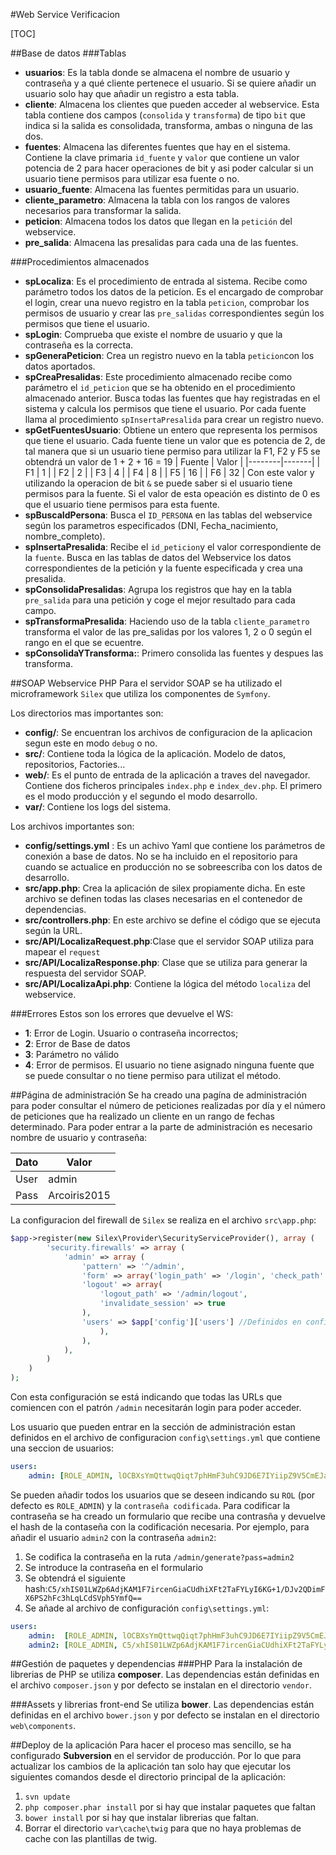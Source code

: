 #Web Service Verificacion

[TOC]

##Base de datos
###Tablas

* **usuarios**: Es la tabla donde se almacena el nombre de usuario y contraseña y a qué cliente pertenece el usuario. Si se quiere añadir un usuario solo hay que añadir un registro a esta tabla.
*  **cliente**: Almacena los clientes que pueden acceder al webservice. Esta tabla contiene dos campos (`consolida` y `transforma`) de tipo `bit` que indica si la salida es consolidada, transforma, ambas o ninguna de las dos.
*  **fuentes**: Almacena las diferentes fuentes que hay en el sistema. Contiene la clave primaria `id_fuente` y `valor` que contiene un valor potencia de 2 para hacer operaciones de bit y asi poder calcular si un usuario tiene permisos para utilizar esa fuente o no.
*  **usuario_fuente**: Almacena las fuentes permitidas para un usuario.
*  **cliente_parametro**: Almacena la tabla con los rangos de valores necesarios para transformar la salida.
*  **peticion**: Almacena todos los datos que llegan en la `petición` del webservice.
*  **pre_salida**: Almacena las presalidas para cada una de las fuentes.

###Procedimientos almacenados

* **spLocaliza**: Es el procedimiento de entrada al sistema. Recibe como parámetro todos los datos de la peticíon. Es el encargado de comprobar el login, crear una nuevo registro en la tabla `peticion`, comprobar los permisos de usuario y crear las `pre_salidas` correspondientes según los permisos que tiene el usuario.
* **spLogin**: Comprueba que existe el nombre de usuario y que la contraseña es la correcta.
* **spGeneraPeticion**: Crea un registro nuevo en la tabla `peticion`con los datos aportados.
* **spCreaPresalidas**: Este procedimiento almacenado recibe como parámetro el `id_peticion` que se ha obtenido en el procedimiento almacenado anterior. Busca todas las fuentes que hay registradas en el sistema y calcula los permisos que tiene el usuario. Por cada fuente llama al procedimiento `spInsertaPresalida` para crear un registro nuevo.
* **spGetFuentesUsuario**: Obtiene un entero que representa los permisos que tiene el usuario. Cada fuente tiene un valor que es potencia de 2, de tal manera que si un usuario tiene permiso para utilizar la F1, F2 y F5 se obtendrá un valor de 1 + 2 + 16 = 19
	| Fuente | Valor |
    |--------|-------|
    | F1     | 1     |
    | F2     | 2     |
    | F3     | 4     |
    | F4     | 8     |
    | F5     | 16    |
    | F6     | 32    |
    Con este valor y utilizando la operacion de bit `&` se puede saber si el usuario tiene permisos para la fuente. Si el valor de esta opeación es distinto de 0 es que el usuario tiene permisos para esta fuente.
* **spBuscaIdPersona**: Busca el `ID_PERSONA` en las tablas del webservice según los parametros especificados (DNI, Fecha_nacimiento, nombre_completo).
* **spInsertaPresalida**: Recibe el `id_peticion`y el valor correspondiente de la `fuente`. Busca en las tablas de datos del Webservice los datos correspondientes de la petición y la fuente especificada y crea una presalida.
* **spConsolidaPresalidas**: Agrupa los registros que hay en la tabla `pre_salida` para una petición y coge el mejor resultado para cada campo.
* **spTransformaPresalida**: Haciendo uso de la tabla `cliente_parametro` transforma el valor de las pre_salidas por los valores 1, 2 o 0 según el rango en el que se ecuentre.
* **spConsolidaYTransforma:**: Primero consolida las fuentes y despues las transforma.

##SOAP Webservice PHP
Para el servidor SOAP se ha utilizado el microframework `Silex` que utiliza los componentes de `Symfony`.

Los directorios mas importantes son:
* **config/**: Se encuentran los archivos de configuracion de la aplicacion segun este en modo `debug` o no.
* **src/**: Contiene toda la lógica de la aplicación. Modelo de datos, repositorios, Factories...
* **web/**: Es el punto de entrada de la aplicación a traves del navegador. Contiene dos ficheros principales `index.php` e `index_dev.php`. El primero es el modo producción y el segundo el modo desarrollo.
* **var/**: Contiene los logs del sistema.

Los archivos importantes son:
* **config/settings.yml** : Es un achivo Yaml que contiene los parámetros de conexión a base de datos. No se ha incluido en el repositorio para cuando se actualice en producción no se sobreescriba con los datos de desarrollo.
* **src/app.php**: Crea la aplicación de silex propiamente dicha. En este archivo se definen todas las clases necesarias en el contenedor de dependencias.
* **src/controllers.php**: En este archivo se define el código que se ejecuta según la URL.
* **src/API/LocalizaRequest.php**:Clase que el servidor SOAP utiliza para mapear el `request`
* **src/API/LocalizaResponse.php**: Clase que se utiliza para generar la respuesta del servidor SOAP.
* **src/API/LocalizaApi.php**: Contiene la lógica del método `localiza` del webservice.

###Errores
Estos son los errores que devuelve el WS:
* **1**: Error de Login. Usuario o contraseña incorrectos;
* **2**: Error de Base de datos
* **3**: Parámetro no válido
* **4**: Error de permisos. El usuario no tiene asignado ninguna fuente que se puede consultar o no tiene permiso para utilizat el método.

##Página de administración
Se ha creado una pagína de administración para poder consultar el número de peticiones realizadas por día y el número de peticiones que ha realizado un cliente en un rango de fechas determinado.
Para poder entrar a la parte de administración es necesario nombre de usuario y contraseña:

| Dato   | Valor        |
|--------|--------------|
|User    | admin        |
|Pass    | Arcoiris2015 |


La configuracion del firewall de `Silex` se realiza en el archivo `src\app.php`:

```php
$app->register(new Silex\Provider\SecurityServiceProvider(), array (
        'security.firewalls' => array (
            'admin' => array (
                'pattern' => '^/admin',
                'form' => array('login_path' => '/login', 'check_path' => '/admin/login_check'),
                'logout' => array(
                    'logout_path' => '/admin/logout',
                    'invalidate_session' => true
                ),
                'users' => $app['config']['users'] //Definidos en config/settings.yml
                    ),
                ),
            ),
        )
    )
);
```

Con esta configuración se está indicando que todas las URLs que comiencen con el patrón `/admin` necesitarán login para poder acceder.

Los usuario que pueden entrar en la sección de administración estan definidos en el archivo de configuracion `config\settings.yml` que contiene una seccion de usuarios:

```yml
users:
    admin: [ROLE_ADMIN, lOCBXsYmQttwqQiqt7phHmF3uhC9JD6E7IYiipZ9V5CmEJaaKmnj8dawoWI9DMn0dWIKq91ztsuby1yZ+VJ+DQ==]
```
Se pueden añadir todos los usuarios que se deseen indicando su `ROL` (por defecto es `ROLE_ADMIN`) y la `contraseña codificada`. Para codificar la contraseña se ha creado un formulario que recibe una contrasña y devuelve el hash de la contaseña con la codificación necesaria. Por ejemplo, para añadir el usuario `admin2` con la contraseña `admin2`:

1. Se codifica la contraseña en la ruta `/admin/generate?pass=admin2`
2. Se introduce la contraseña en el formulario
3. Se obtendrá el siguiente hash:`C5/xhIS01LWZp6AdjKAM1F7ircenGiaCUdhiXFt2TaFYLyI6KG+1/DJv2QDimFX6PS2hFc3hLqLCdSVph5YmfQ==`
4. Se añade al archivo de configuración `config\settings.yml`:


```yml
users:
    admin:  [ROLE_ADMIN, lOCBXsYmQttwqQiqt7phHmF3uhC9JD6E7IYiipZ9V5CmEJaaKmnj8dawoWI9DMn0dWIKq91ztsuby1yZ+VJ+DQ==]
    admin2: [ROLE_ADMIN, C5/xhIS01LWZp6AdjKAM1F7ircenGiaCUdhiXFt2TaFYLyI6KG+1/DJv2QDimFX6PS2hFc3hLqLCdSVph5YmfQ==]
```

##Gestión de paquetes y dependencias
###PHP
Para la instalación de librerias de PHP se utiliza **composer**. Las dependencias están definidas en el archivo `composer.json` y por defecto se instalan en el directorio `vendor`.

###Assets y librerias front-end
Se utiliza **bower**. Las dependencias están definidas en el archivo `bower.json` y por defecto se instalan en el directorio `web\components`.

##Deploy de la aplicación
Para hacer el proceso mas sencillo, se ha configurado **Subversion** en el servidor de producción. Por lo que para actualizar los cambios de la aplicación tan solo hay que ejecutar los siguientes comandos desde el directorio principal de la aplicación:

1. `svn update`
2. `php composer.phar install` por si hay que instalar paquetes que faltan
3. `bower install` por si hay que instalar librerias que faltan.
4. Borrar el directorio `var\cache\twig` para que no haya problemas de cache con las plantillas de twig.


